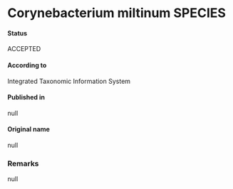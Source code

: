# Corynebacterium miltinum SPECIES

#### Status
ACCEPTED

#### According to
Integrated Taxonomic Information System

#### Published in
null

#### Original name
null

### Remarks
null